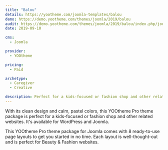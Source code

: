 ```yaml
---
title: "Balou"
details: https://yootheme.com/joomla-templates/balou
demo: https://demo.yootheme.com/themes/joomla/2019/balou
audit: https://demo.yootheme.com/themes/joomla/2019/balou/index.php/journal
date: 2019-09-10

cms: 
  - Joomla

provider:
  - YOOtheme

pricing:
  - Paid

archetype:
  - Caregiver
  - Creative

description: Perfect for a kids-focused or fashion shop and other related websites.
---
```


With its clean design and calm, pastel colors, this YOOtheme Pro theme package is perfect for a kids-focused or fashion shop and other related websites. It's available for WordPress and Joomla.

This YOOtheme Pro theme package for Joomla comes with 8 ready-to-use page layouts to get you started in no time. Each layout is well-thought-out and is perfect for Beauty & Fashion websites.
